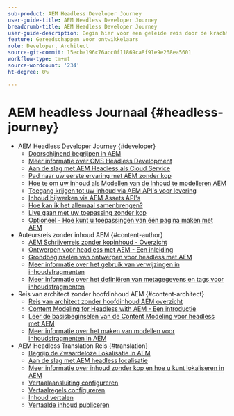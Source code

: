 ```yaml
---
sub-product: AEM Headless Developer Journey
user-guide-title: AEM Headless Developer Journey
breadcrumb-title: AEM Headless Developer Journey
user-guide-description: Begin hier voor een geleide reis door de krachtige en flexibele headless eigenschappen van AEM, hun mogelijkheden, en hoe te om hen op uw project te gebruiken.
feature: Gereedschappen voor ontwikkelaars
role: Developer, Architect
source-git-commit: 15ecba196c76acc0f11869ca8f91e9e268ea5601
workflow-type: tm+mt
source-wordcount: '234'
ht-degree: 0%

---
```



# AEM headless Journaal {#headless-journey}

+ AEM Headless Developer Journey {#developer}
   + [Doorschijnend begrijpen in AEM](developer/overview.md)
   + [Meer informatie over CMS Headless Development](developer/learn-about.md)
   + [Aan de slag met AEM Headless als Cloud Service](developer/getting-started.md)
   + [Pad naar uw eerste ervaring met AEM zonder kop](developer/path-to-first-experience.md)
   + [Hoe te om uw inhoud als Modellen van de Inhoud te modelleren AEM](developer/model-your-content.md)
   + [Toegang krijgen tot uw inhoud via AEM API&#39;s voor levering](developer/access-your-content.md)
   + [Inhoud bijwerken via AEM Assets API&#39;s](developer/update-your-content.md)
   + [Hoe kan ik het allemaal samenbrengen?](developer/put-it-all-together.md)
   + [Live gaan met uw toepassing zonder kop](developer/go-live.md)
   + [Optioneel - Hoe kunt u toepassingen van één pagina maken met AEM](developer/create-spa.md)
+ Auteursreis zonder inhoud AEM {#content-author}
   + [AEM Schrijverreis zonder kopinhoud - Overzicht](author/overview.md)
   + [Ontwerpen voor headless met AEM - Een inleiding](author/introduction.md)
   + [Grondbeginselen van ontwerpen voor headless met AEM](author/basics.md)
   + [Meer informatie over het gebruik van verwijzingen in inhoudsfragmenten](author/references.md)
   + [Meer informatie over het definiëren van metagegevens en tags voor inhoudsfragmenten](author/metadata-tagging.md)
+ Reis van architect zonder hoofdinhoud AEM {#content-architect}
   + [Reis van architect zonder hoofdinhoud AEM overzicht](architect/overview.md)
   + [Content Modeling for Headless with AEM - Een introductie](architect/introduction.md)
   + [Leer de basisbeginselen van de Content Modeling voor headless met AEM](architect/basics.md)
   + [Meer informatie over het maken van modellen voor inhoudsfragmenten in AEM](architect/model-structure.md)
+ AEM Headless Translation Reis {#translation}
   + [Begrijp de Zwaardeloze Lokalisatie in AEM](translation/overview.md)
   + [Aan de slag met AEM headless localisatie](translation/getting-started.md)
   + [Meer informatie over inhoud zonder kop en hoe u kunt lokaliseren in AEM](translation/learn-about.md)
   + [Vertaalaansluiting configureren](translation/configure-connector.md)
   + [Vertaalregels configureren](translation/translation-rules.md)
   + [Inhoud vertalen](translation/translate-content.md)
   + [Vertaalde inhoud publiceren](translation/publish-content.md)
